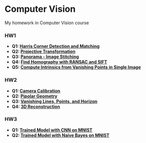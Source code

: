 # Computer Vision
My homework in Computer Vision course

### HW1
- **Q1: [Harris Corner Detection and Matching](HW1/Q1)**
- **Q2: [Projective Transformation](HW1/Q2)**
- **Q3: [Panorama - Image Stitching](HW1/Q3)**
- **Q4: [Find Homography with RANSAC and SIFT](HW1/Q4)**
- **Q5: [Compute Intrinsics from Vanishing Points in Single Image](HW1/Q5)**


### HW2
- **Q1: [Camera Calibration](HW2/Q1)**
- **Q2: [Pipolar Geometry](HW2/Q2)**
- **Q3: [Vanishing Lines, Points, and Horizon](HW2/Q3)**
- **Q4: [3D Reconstruction](HW2/Q4)**

### HW3
- **Q1: [Trained Model with CNN on MNIST](HW3/Q1.ipynb)**
- **Q2: [Trained Model with Naive Bayes on MNIST](HW3/Q1_NaiveBayes_Optional.ipynb)**
